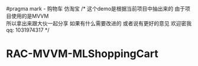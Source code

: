 
#pragma mark - 购物车 仿淘宝
/* 
这个demo是根据当前项目中抽出来的  由于项目使用的是MVVM  
所以拿出来跟大伙一起分享   如果有什么需要改进的   或者说有更好的意见   欢迎密我
qq: 1031974317
*/


# RAC-MVVM-MLShoppingCart
